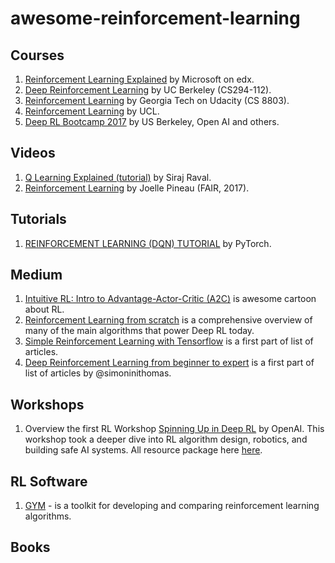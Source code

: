 # awesome-reinforcement-learning

## Courses ##
1. [Reinforcement Learning Explained](https://www.edx.org/course/reinforcement-learning-explained-3) by Microsoft on edx.
2. [Deep Reinforcement Learning](http://rail.eecs.berkeley.edu/deeprlcourse/) by UC Berkeley (CS294-112).
3. [Reinforcement Learning](https://www.udacity.com/course/reinforcement-learning--ud600) by Georgia Tech on Udacity (CS 8803).
4. [Reinforcement Learning](http://www0.cs.ucl.ac.uk/staff/d.silver/web/Teaching.html) by UCL.
5. [Deep RL Bootcamp 2017](https://www.youtube.com/playlist?list=PLAdk-EyP1ND8MqJEJnSvaoUShrAWYe51U) by US Berkeley, Open AI and others.

## Videos ##
1. [Q Learning Explained (tutorial)](https://www.youtube.com/watch?v=aCEvtRtNO-M) by Siraj Raval.
2. [Reinforcement Learning](http://videolectures.net/deeplearning2017_pineau_reinforcement_learning/) by Joelle Pineau (FAIR, 2017).

## Tutorials ##
1. [REINFORCEMENT LEARNING (DQN) TUTORIAL](https://pytorch.org/tutorials/intermediate/reinforcement_q_learning.html) by PyTorch.

## Medium ##
1. [Intuitive RL: Intro to Advantage-Actor-Critic (A2C)](https://hackernoon.com/intuitive-rl-intro-to-advantage-actor-critic-a2c-4ff545978752) is awesome cartoon about RL.
2. [Reinforcement Learning from scratch](https://blog.insightdatascience.com/reinforcement-learning-from-scratch-819b65f074d8) is a comprehensive overview of many of the main algorithms that power Deep RL today.
3. [Simple Reinforcement Learning with Tensorflow](https://medium.com/emergent-future/simple-reinforcement-learning-with-tensorflow-part-0-q-learning-with-tables-and-neural-networks-d195264329d0) is a first part of list of articles. 
4. [Deep Reinforcement Learning from beginner to expert](https://medium.freecodecamp.org/an-introduction-to-reinforcement-learning-4339519de419) is a first part of list of articles by @simoninithomas.

## Workshops ##
1. Overview the first RL Workshop [Spinning Up in Deep RL](https://openai.com/blog/spinning-up-in-deep-rl-workshop-review/)  by OpenAI. This workshop took a deeper dive into RL algorithm design, robotics, and building safe AI systems. All resource package here [here](https://spinningup.openai.com/en/latest/).

## RL Software ##
1. [GYM](https://gym.openai.com/) - is a toolkit for developing and comparing reinforcement learning algorithms. 

## Books ##
